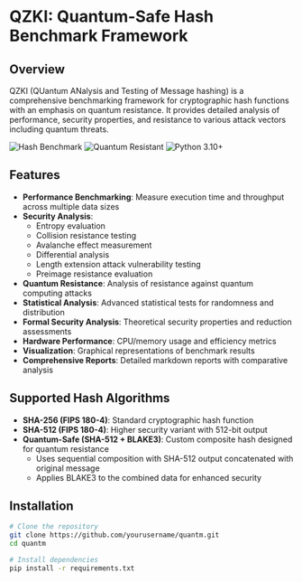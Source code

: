 # QZKI: Quantum-Safe Hash Benchmark Framework

## Overview
QZKI (QUantum ANalysis and Testing of Message hashing) is a comprehensive benchmarking framework for cryptographic hash functions with an emphasis on quantum resistance. It provides detailed analysis of performance, security properties, and resistance to various attack vectors including quantum threats.

![Hash Benchmark](https://img.shields.io/badge/Hash-Benchmark-brightgreen)
![Quantum Resistant](https://img.shields.io/badge/Quantum-Resistant-blue)
![Python 3.10+](https://img.shields.io/badge/Python-3.10+-yellow)

## Features

- **Performance Benchmarking**: Measure execution time and throughput across multiple data sizes
- **Security Analysis**:
  - Entropy evaluation
  - Collision resistance testing
  - Avalanche effect measurement 
  - Differential analysis
  - Length extension attack vulnerability testing
  - Preimage resistance evaluation
- **Quantum Resistance**: Analysis of resistance against quantum computing attacks
- **Statistical Analysis**: Advanced statistical tests for randomness and distribution
- **Formal Security Analysis**: Theoretical security properties and reduction assessments
- **Hardware Performance**: CPU/memory usage and efficiency metrics
- **Visualization**: Graphical representations of benchmark results
- **Comprehensive Reports**: Detailed markdown reports with comparative analysis

## Supported Hash Algorithms

- **SHA-256 (FIPS 180-4)**: Standard cryptographic hash function
- **SHA-512 (FIPS 180-4)**: Higher security variant with 512-bit output
- **Quantum-Safe (SHA-512 + BLAKE3)**: Custom composite hash designed for quantum resistance
  - Uses sequential composition with SHA-512 output concatenated with original message
  - Applies BLAKE3 to the combined data for enhanced security

## Installation

```bash
# Clone the repository
git clone https://github.com/yourusername/quantm.git
cd quantm

# Install dependencies
pip install -r requirements.txt

